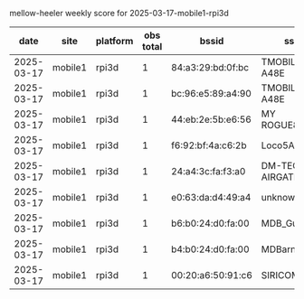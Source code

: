 mellow-heeler weekly score for 2025-03-17-mobile1-rpi3d

|date|site|platform|obs total|bssid|ssid|lat|lng|
|--|--|--|--|--|--|--|--|
|2025-03-17|mobile1|rpi3d|1|84:a3:29:bd:0f:bc|TMOBILE-A48E|39.897068|-122.20029|
|2025-03-17|mobile1|rpi3d|1|bc:96:e5:89:a4:90|TMOBILE-A48E|39.897068|-122.20029|
|2025-03-17|mobile1|rpi3d|1|44:eb:2e:5b:e6:56|MY ROGUE8119|39.897068|-122.20029|
|2025-03-17|mobile1|rpi3d|1|f6:92:bf:4a:c6:2b|Loco5AC|39.897068|-122.20029|
|2025-03-17|mobile1|rpi3d|1|24:a4:3c:fa:f3:a0|DM-TECH AIRGATEWAY|39.897068|-122.20029|
|2025-03-17|mobile1|rpi3d|1|e0:63:da:d4:49:a4|unknown|39.897068|-122.20029|
|2025-03-17|mobile1|rpi3d|1|b6:b0:24:d0:fa:00|MDB_Guest|39.897068|-122.20029|
|2025-03-17|mobile1|rpi3d|1|b4:b0:24:d0:fa:00|MDBarnmaster|39.897068|-122.20029|
|2025-03-17|mobile1|rpi3d|1|00:20:a6:50:91:c6|SIRICOMM|39.897068|-122.20029|
